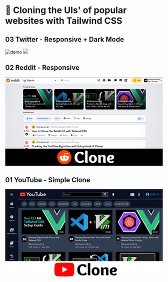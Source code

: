 # 🍃 Cloning the UIs' of popular websites with Tailwind CSS

## 03 Twitter - Responsive + Dark Mode
![demo](demos/03_twitter.gif)
<img src="demos/03_twitter.gif" width="600">

## 02 Reddit - Responsive
<img src="/demos/02.png" width="600">

## 01 YouTube - Simple Clone
<img src="/demos/01.png" width="600">
